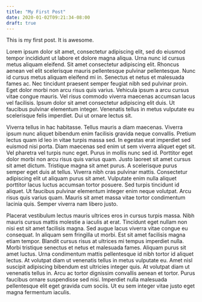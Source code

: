 ```yaml
---
title: "My First Post"
date: 2020-01-02T09:21:34-08:00
draft: true
---
```


This is my first post. It is awesome.

Lorem ipsum dolor sit amet, consectetur adipiscing elit, sed do eiusmod tempor incididunt ut labore et dolore magna aliqua. Urna nunc id cursus metus aliquam eleifend. Sit amet consectetur adipiscing elit. Rhoncus aenean vel elit scelerisque mauris pellentesque pulvinar pellentesque. Nunc id cursus metus aliquam eleifend mi in. Senectus et netus et malesuada fames ac. Nec tincidunt praesent semper feugiat nibh sed pulvinar proin. Eget dolor morbi non arcu risus quis varius. Vehicula ipsum a arcu cursus vitae congue mauris. Vel risus commodo viverra maecenas accumsan lacus vel facilisis. Ipsum dolor sit amet consectetur adipiscing elit duis. Ut faucibus pulvinar elementum integer. Venenatis tellus in metus vulputate eu scelerisque felis imperdiet. Dui ut ornare lectus sit.

Viverra tellus in hac habitasse. Tellus mauris a diam maecenas. Viverra ipsum nunc aliquet bibendum enim facilisis gravida neque convallis. Pretium lectus quam id leo in vitae turpis massa sed. In egestas erat imperdiet sed euismod nisi porta. Diam maecenas sed enim ut sem viverra aliquet eget sit. Vel pharetra vel turpis nunc eget. Purus in mollis nunc sed id. Porttitor eget dolor morbi non arcu risus quis varius quam. Justo laoreet sit amet cursus sit amet dictum. Tristique magna sit amet purus. A scelerisque purus semper eget duis at tellus. Viverra nibh cras pulvinar mattis. Consectetur adipiscing elit ut aliquam purus sit amet. Vulputate enim nulla aliquet porttitor lacus luctus accumsan tortor posuere. Sed turpis tincidunt id aliquet. Ut faucibus pulvinar elementum integer enim neque volutpat. Arcu risus quis varius quam. Mauris sit amet massa vitae tortor condimentum lacinia quis. Semper viverra nam libero justo.

Placerat vestibulum lectus mauris ultrices eros in cursus turpis massa. Nibh mauris cursus mattis molestie a iaculis at erat. Tincidunt eget nullam non nisi est sit amet facilisis magna. Sed augue lacus viverra vitae congue eu consequat. In aliquam sem fringilla ut morbi. Est sit amet facilisis magna etiam tempor. Blandit cursus risus at ultrices mi tempus imperdiet nulla. Morbi tristique senectus et netus et malesuada fames. Aliquam purus sit amet luctus. Urna condimentum mattis pellentesque id nibh tortor id aliquet lectus. At volutpat diam ut venenatis tellus in metus vulputate eu. Amet nisl suscipit adipiscing bibendum est ultricies integer quis. At volutpat diam ut venenatis tellus in. Arcu ac tortor dignissim convallis aenean et tortor. Purus faucibus ornare suspendisse sed nisi. Imperdiet nulla malesuada pellentesque elit eget gravida cum sociis. Ut eu sem integer vitae justo eget magna fermentum iaculis.